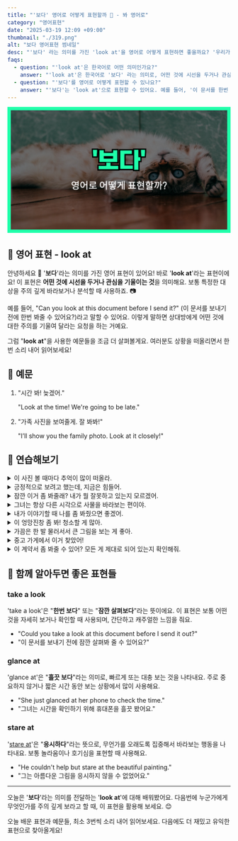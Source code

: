 ```yaml
---
title: "'보다' 영어로 어떻게 표현할까 👀 - 봐 영어로"
category: "영어표현"
date: "2025-03-19 12:09 +09:00"
thumbnail: "./319.png"
alt: "보다 영어표현 썸네일"
desc: "'보다' 라는 의미를 가진 'look at'을 영어로 어떻게 표현하면 좋을까요? '우리가 이 문서를 보내기 전에 한번 봐줄 수 있어요?'와 같은 문장에서 이 표현을 활용하는 법을 배워봅시다. 다양한 예문을 통해서 연습하고 본인의 표현으로 만들어 보세요."
faqs:
  - question: "'look at'은 한국어로 어떤 의미인가요?"
    answer: "'look at'은 한국어로 '보다' 라는 의미로, 어떤 것에 시선을 두거나 관심을 기울이는 것을 표현할 때 사용해요."
  - question: "'보다'를 영어로 어떻게 표현할 수 있나요?"
    answer: "'보다'는 'look at'으로 표현할 수 있어요. 예를 들어, '이 문서를 한번 봐줄 수 있어요?'는 'Can you look at this document?'로 말할 수 있어요."
---
```


![보다 영어표현 썸네일](./319.png)

## 🌟 영어 표현 - look at

안녕하세요 👋 '**보다**'라는 의미를 가진 영어 표현이 있어요! 바로 '**look at**'라는 표현이에요! 이 표현은 **어떤 것에 시선을 두거나 관심을 기울이는 것**을 의미해요. 보통 특정한 대상을 주의 깊게 바라보거나 분석할 때 사용하죠. 📷

예를 들어, "Can you look at this document before I send it?" (이 문서를 보내기 전에 한번 봐줄 수 있어요?)라고 말할 수 있어요. 이렇게 말하면 상대방에게 어떤 것에 대한 주의를 기울여 달라는 요청을 하는 거예요.

그럼 "**look at**"을 사용한 예문들을 조금 더 살펴볼게요. 여러분도 상황을 떠올리면서 한 번 소리 내어 읽어보세요!

## 📖 예문

1. "시간 봐! 늦겠어."

   "Look at the time! We're going to be late."

2. "가족 사진을 보여줄게. 잘 봐봐!"

   "I’ll show you the family photo. Look at it closely!"

## 💬 연습해보기

<details>
<summary>이 사진 볼 때마다 추억이 많이 떠올라.</summary>
<span>Every time I look at this photo, it brings back so many memories.</span>
</details>

<details>
<summary>긍정적으로 보려고 했는데, 지금은 힘들어.</summary>
<span>I <a href="/blog/in-english/117.try-to/">tried to</a> look at the bright side, but it's tough right now.</span>
</details>

<details>
<summary>잠깐 이거 좀 봐줄래? 내가 뭘 잘못하고 있는지 모르겠어.</summary>
<span>Can you look at this for a second? I'm not sure what I'm doing <a href="/blog/in-english/316.wrong/">wrong</a>.</span>
</details>

<details>
<summary>그녀는 항상 다른 시각으로 사물을 바라보는 편이야.</summary>
<span>She <a href="/blog/in-english/259.tend-to/">tends to</a> look at things from a different perspective.</span>
</details>

<details>
<summary>내가 이야기할 때 나를 좀 봐줬으면 좋겠어.</summary>
<span>I wish you'd look at me when I'm talking to you.</span>
</details>

<details>
<summary>이 엉망진창 좀 봐! 청소할 게 많아.</summary>
<span>Look at this mess! We've got a lot of cleaning up to do.</span>
</details>

<details>
<summary>가끔은 한 발 물러서서 큰 그림을 보는 게 좋아.</summary>
<span>Sometimes it's good to step back and look at the bigger picture.</span>
</details>

<details>
<summary>중고 가게에서 이거 찾았어!</summary>
<span>Look at what I found at the thrift store!</span>
</details>

<details>
<summary>이 계약서 좀 봐줄 수 있어? 모든 게 제대로 되어 있는지 확인해줘.</summary>
<span>Could you look at this contract and make sure everything's in order?</span>
</details>

## 🤝 함께 알아두면 좋은 표현들

### take a look

'take a look'은 "**한번 보다**" 또는 "**잠깐 살펴보다**"라는 뜻이에요. 이 표현은 보통 어떤 것을 자세히 보거나 확인할 때 사용되며, 간단하고 캐주얼한 느낌을 줘요.

- "Could you take a look at this document before I send it out?"
- "이 문서를 보내기 전에 잠깐 살펴봐 줄 수 있어요?"

### glance at

'glance at'은 "**흘끗 보다**"라는 의미로, 빠르게 또는 대충 보는 것을 나타내요. 주로 중요하지 않거나 짧은 시간 동안 보는 상황에서 많이 사용해요.

- "She just glanced at her phone to check the time."
- "그녀는 시간을 확인하기 위해 휴대폰을 흘끗 봤어요."

### stare at

'[stare at](/blog/in-english/087.stare-at/)'은 "**응시하다**"라는 뜻으로, 무언가를 오래도록 집중해서 바라보는 행동을 나타내요. 보통 놀라움이나 호기심을 표현할 때 사용해요.

- "He couldn't help but stare at the beautiful painting."
- "그는 아름다운 그림을 응시하지 않을 수 없었어요."

---

오늘은 '**보다**'라는 의미를 전달하는 '**look at**'에 대해 배워봤어요. 다음번에 누군가에게 무엇인가를 주의 깊게 보라고 할 때, 이 표현을 활용해 보세요. 😊

오늘 배운 표현과 예문들, 최소 3번씩 소리 내어 읽어보세요. 다음에도 더 재밌고 유익한 표현으로 찾아올게요!
